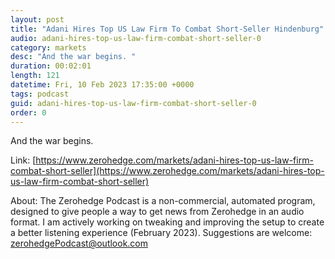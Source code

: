 ```yaml
---
layout: post
title: "Adani Hires Top US Law Firm To Combat Short-Seller Hindenburg"
audio: adani-hires-top-us-law-firm-combat-short-seller-0
category: markets
desc: "And the war begins. "
duration: 00:02:01
length: 121
datetime: Fri, 10 Feb 2023 17:35:00 +0000
tags: podcast
guid: adani-hires-top-us-law-firm-combat-short-seller-0
order: 0
---
```

And the war begins. 

Link: [https://www.zerohedge.com/markets/adani-hires-top-us-law-firm-combat-short-seller](https://www.zerohedge.com/markets/adani-hires-top-us-law-firm-combat-short-seller)

About: The Zerohedge Podcast is a non-commercial, automated program, designed to give people a way to get news from Zerohedge in an audio format.  I am actively working on tweaking and improving the setup to create a better listening experience (February 2023).  Suggestions are welcome: [zerohedgePodcast@outlook.com](mailto:zerohedgePodcast@outlook.com)